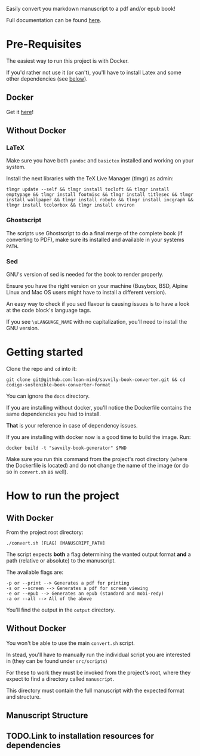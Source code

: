 Easily convert you markdown manuscript to a pdf and/or epub book!

Full documentation can be found [here](https://lean-mind.github.io/codigo-sostenible-book-converter-format/).

# Pre-Requisites

The easiest way to run this project is with Docker.

If you'd rather not use it (or can't), you'll have to install Latex and some other dependencies (see [below](#latex)).

## Docker

Get it [here](https://docs.docker.com/get-docker/)!

<a name="latex"/>

## Without Docker

### LaTeX

Make sure you have both `pandoc` and `basictex` installed and working on your system.

Install the next libraries with the TeX Live Manager (tlmgr) as admin:

```shell
tlmgr update --self && tlmgr install tocloft && tlmgr install emptypage && tlmgr install footmisc && tlmgr install titlesec && tlmgr install wallpaper && tlmgr install roboto && tlmgr install incgraph && tlmgr install tcolorbox && tlmgr install environ
```

### Ghostscript

The scripts use Ghostscript to do a final merge of the complete book (if converting to PDF), make sure its installed and available in your systems `PATH`.

### Sed

GNU's version of sed is needed for the book to render properly.

Ensure you have the right version on your machine (Busybox, BSD, Alpine Linux and Mac OS users might have to install a different version).

An easy way to check if you sed flavour is causing issues is to have a look at the code block's language tags.

If you see `\uLANGUAGE_NAME` with no capitalization, you'll need to install the GNU version.

# Getting started

Clone the repo and `cd` into it:

`git clone git@github.com:lean-mind/savvily-book-converter.git && cd codigo-sostenible-book-converter-format`

You can ignore the `docs` directory.

If you are installing without docker, you'll notice the Dockerfile contains the same dependencies you had to install.

**That** is your reference in case of dependency issues.

If you are installing with docker now is a good time to build the image. Run:

`docker build -t "savvily-book-generator" $PWD`

Make sure you run this command from the project's root directory (where the Dockerfile is located) and do not change the name of the image (or do so in `convert.sh` as well).

# How to run the project

## With Docker

From the project root directory:

`./convert.sh [FLAG] [MANUSCRIPT_PATH]`

The script expects **both** a flag determining the wanted output format **and** a path (relative or absolute) to the manuscript.

The available flags are:

```
-p or --print --> Generates a pdf for printing
-s or --screen --> Generates a pdf for screen viewing
-e or --epub --> Generates an epub (standard and mobi-redy)
-a or --all --> All of the above
```

You'll find the output in the `output` directory.

## Without Docker

You won't be able to use the main `convert.sh` script.

In stead, you'll have to manually run the individual script you are interested in (they can be found under `src/scripts`)

For these to work they must be invoked from the project's root, where they expect to find a directory called `manuscript`.

This directory must contain the full manuscript with the expected format and structure.

## Manuscript Structure

## TODO.Link to installation resources for dependencies
